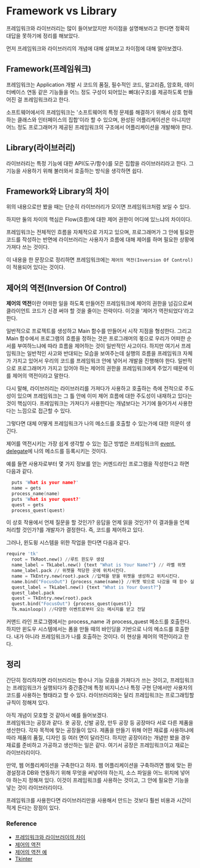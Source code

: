 # Framework vs Library

프레임워크와 라이브러리는 많이 들어보았지만 차이점을 설명해보라고 한다면 정확히 대답을 못하기에 정리를 해보았다.

먼저 프레임워크와 라이브러리의 개념에 대해 살펴보고 차이점에 대해 알아보겠다.

## Framework(프레임워크)
프레임워크는 Application 개발 시 코드의 품질, 필수적인 코드, 알고리즘, 암호화, 데이터베이스 연동 같은 기능들을 어느 정도 구성이 되어있는 뼈대(구조)를 제공하도록 만들어진 걸 프레임워크라고 한다.

소프트웨어에서의 프레임워크는 '소프트웨어의 특정 문제를 해결하기 위해서 상호 협력하는 클래스와 인터페이스의 집합'이라 할 수 있으며, 완성된 어플리케이션은 아니지만 어느 정도 프로그래머가 제공된 프레임워크의 구조에서 어플리케이션을 개발해야 한다.

## Library(라이브러리)
라이브러리는  특정 기능에 대한 API(도구/함수)를 모은 집합을 라이브러리라고 한다.
그 기능을 사용하기 위해 불러와서 호출하는 방식을 생각하면 쉽다.

## Framework와 Library의 차이
위의 내용으로만 봤을 때는 단순히 라이브러리가 모이면 프레임워크처럼 보일 수 있다.

하지만 둘의 차이의 핵심은 Flow(흐름)에 대한 제어 권한이 어디에 있느냐의 차이이다.

프레임워크는 전체적인 흐름을 자체적으로 가지고 있으며, 프로그래머가 그 안에 필요한 코드를 작성하는 반면에 라이브러리는 사용자가 흐름에 대해 제어를 하며 필요한 상황에 가져다 쓰는 것이다. 

이 내용을 한 문장으로 정리하면 프레임워크에는 ` 제어의 역전(Inversion Of Control) `이 적용되어 있다는 것이다.

## 제어의 역전(Inversion Of Control)

**제어의 역전**이란 어떠한 일을 하도록 만들어진 프레임워크에 제어의 권한을 넘김으로써 클라이언트 코드가 신경 써야 할 것을 줄이는 전략이다. 이것을 '제어가 역전되었다'라고 한다. 

일반적으로 프로젝트를 생성하고 Main 함수를 만들어서 시작 지점을 형성한다. 그리고 Main 함수에서 프로그램의 흐름을 정하는 것은 프로그래머의 몫으로 우리가 어떠한 순서를 부여하느냐에 따라 흐름을 제어하는 것이 일반적인 사고이다.
하지만 여기서 프레임워크는 일반적인 사고와 반대되는 모습을 보여주는데 실행의 흐름을 프레임워크 자체가 가지고 있어서 우리의 코드를 프레임워크 안에 넣어서 개발을 진행해야 한다. 
일반적으로 프로그래머가 가지고 있어야 하는 제어의 권한을 프레임워크에게 주었기 때문에 이를 제어의 역전이라고 말한다. 

다시 말해, 라이브러리는 라이브러리를 가져다가 사용하고 호출하는 측에 전적으로 주도성이 있으며 프레임워크는 그 틀 안에 이미 제어 흐름에 대한 주도성이 내재하고 있다는 것이 핵심이다.
프레임워크는 가져다가 사용한다는 개념보다는 거기에 들어가서 사용한다는 느낌으로 접근할 수 있다.

그렇다면 대체 어떻게 프레임워크가 나의 메소드를 호출할 수 있는가에 대한 의문이 생긴다.

제어를 역전시키는 가장 쉽게 생각할 수 있는 접근 방법은 프레임워크의 [event, delegate](https://blog.hexabrain.net/151)에 나의 메소드를 등록시키는 것이다.

예를 들면 사용자로부터 몇 가지 정보를 얻는 커멘드라인 프로그램을 작성한다고 하면 다음과 같다.

~~~ c
  puts 'What is your name?'
  name = gets
  process_name(name)
  puts 'What is your quest?'
  quest = gets
  process_quest(quest)
~~~

이 상호 작용에서 언제 질문을 할 것인가? 응답을 언제 읽을 것인가?  이 결과들을 언제 처리할 것인가?를 개발자가 결정한다. 즉, 코드를 제어하고 있다.

그러나, 윈도윙 시스템을 위한 작업을 한다면 다음과 같다. 
~~~ py
require 'tk'
  root = TkRoot.new() //루트 윈도우 생성
  name_label = TkLabel.new() {text "What is Your Name?"} // 라벨 위젯
  name_label.pack // 위젯을 적당한 곳에 위치시킨다.
  name = TkEntry.new(root).pack //입력을 받을 위젯을 생성하고 위치시킨다.
  name.bind("FocusOut") {process_name(name)} //위젯 밖으로 나갔을 때 함수 실행
  quest_label = TkLabel.new() {text "What is Your Quest?"}
  quest_label.pack
  quest = TkEntry.new(root).pack
  quest.bind("FocusOut") {process_quest(quest)}
  Tk.mainloop() //다양한 이벤트로부터 오는 메시지를 받고 전달
~~~

커맨드 라인 프로그램에서는  process_name 과 process_quest  메소드를 호출한다.
하지만 윈도우 시스템에서는 폼을 만들 때의 바인딩을 기반으로 나의 메소드를 호출한다. 내가 아니라 프레임워크가 나를 호출하는 것이다. 이 현상을 제어의 역전이라고 한다.

## 정리
간단히 정리하자면 라이브러리는 함수나 기능 모음을 가져다가 쓰는 것이고, 프레임워크는 프레임워크가 실행되다가 중간중간에 특정 비지니스나 특정 구현 단에서만 사용자의 코드를 사용하는 형태라고 할 수 있다.
라이브러리와는 달리 프레임워크는 프로그래밍할 규칙이 정해져 있다.

아직 개념이 모호할 것 같아서 예를 들어보겠다.  
프레임워크는 공장과 같다. 옷 공장, 신발 공장, 만두 공장 등 공장마다 서로 다른 제품을 생산한다. 각자 목적에 맞는 공장들이 있다.
제품을 만들기 위해 어떤 재료를 사용하냐에 따라 제품의 품질, 디자인 등 여러 면이 달라진다. 하지만 공장이라는 개념만 봤을 경우 재료를 준비하고 가공하고 생산하는 일은 같다. 여기서 공장은 프레임워크이고 재료는 라이브러리이다. 

만약, 웹 어플리케이션을 구축한다고 하자. 웹 어플리케이션을 구축하려면 웹에 맞는 환경설정과 DB와 연동하기 위해 무엇을 써넣어야 하는지, 소스 파일을 어느 위치에 넣어야 하는지 정해져 있다.
이것이 프레임워크를 사용하는 것이고, 그 안에 필요한 기능을 넣는 것이 라이브러리이다. 

프레임워크를 사용한다면 라이브러리만을 사용해서 만드는 것보다 훨씬 비용과 시간이 적게 든다는 장점이 있다. 


### Reference
- [프레임워크와 라이브러이의 차이](https://mangkyu.tistory.com/4)
- [제어의 역전](https://webclub.tistory.com/458)
- [제어의 역전 예](https://vandbt.tistory.com/43)
- [Tkinter](http://pythonstudy.xyz/python/article/120-Tkinter-소개)
